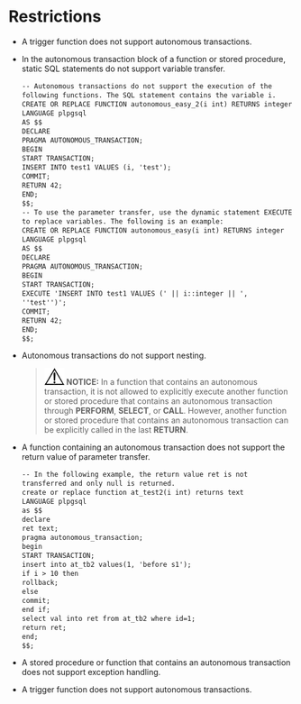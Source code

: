 # Restrictions<a name="EN-US_TOPIC_0274781306"></a>

-   A trigger function does not support autonomous transactions.
-   In the autonomous transaction block of a function or stored procedure, static SQL statements do not support variable transfer.

    ```
    -- Autonomous transactions do not support the execution of the following functions. The SQL statement contains the variable i.
    CREATE OR REPLACE FUNCTION autonomous_easy_2(i int) RETURNS integer
    LANGUAGE plpgsql
    AS $$
    DECLARE
    PRAGMA AUTONOMOUS_TRANSACTION;
    BEGIN
    START TRANSACTION;
    INSERT INTO test1 VALUES (i, 'test');
    COMMIT;
    RETURN 42;
    END;
    $$;
    -- To use the parameter transfer, use the dynamic statement EXECUTE to replace variables. The following is an example:
    CREATE OR REPLACE FUNCTION autonomous_easy(i int) RETURNS integer
    LANGUAGE plpgsql
    AS $$
    DECLARE
    PRAGMA AUTONOMOUS_TRANSACTION;
    BEGIN
    START TRANSACTION;
    EXECUTE 'INSERT INTO test1 VALUES (' || i::integer || ', ''test'')';
    COMMIT;
    RETURN 42;
    END;
    $$;
    ```

-   Autonomous transactions do not support nesting.

    >![](public_sys-resources/icon-notice.gif) **NOTICE:** 
    >In a function that contains an autonomous transaction, it is not allowed to explicitly execute another function or stored procedure that contains an autonomous transaction through  **PERFORM**,  **SELECT**, or  **CALL**. However, another function or stored procedure that contains an autonomous transaction can be explicitly called in the last  **RETURN**.

-   A function containing an autonomous transaction does not support the return value of parameter transfer.

    ```
    -- In the following example, the return value ret is not transferred and only null is returned.
    create or replace function at_test2(i int) returns text
    LANGUAGE plpgsql
    as $$
    declare
    ret text;
    pragma autonomous_transaction;
    begin
    START TRANSACTION;
    insert into at_tb2 values(1, 'before s1');
    if i > 10 then
    rollback;
    else
    commit;
    end if;
    select val into ret from at_tb2 where id=1;
    return ret;
    end;
    $$;
    ```

-   A stored procedure or function that contains an autonomous transaction does not support exception handling.
-   A trigger function does not support autonomous transactions.
